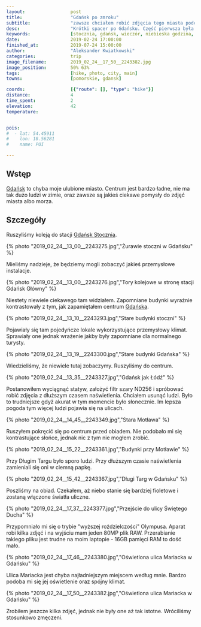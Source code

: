 ```yaml
---
layout:                 post
title:                  "Gdańsk po zmroku"
subtitle:               "zawsze chciałem robić zdjęcia tego miasta podczas niebieskiej godziny"
desc:                   "Krótki spacer po Gdańsku. Część pierwsza była w okolicy stoczni, która mnie trochę rozczarowała. Część druga to zdjęcia z długim czasem naświetlenia w centrum. Chciałem wykorzystać niebieską godzinę lecz rezultaty miałem średnie."
keywords:               [stocznia, gdańsk, wieczór, niebieska godzina, ulica mariacka]
date:                   2019-02-24 17:00:00
finished_at:            2019-07-24 15:00:00
author:                 "Aleksander Kwiatkowski"
categories:             trip
image_filename:         2019_02_24__17_50__2243382.jpg
image_position:         50% 63%
tags:                   [hike, photo, city, main]
towns:                  [pomorskie, gdansk]

coords:                 [{"route": [], "type": "hike"}]
distance:               4
time_spent:             2
elevation:              42
temperature:            


pois:
#  - lat: 54.45911
#    lon: 18.56281
#    name: POI

---
```


[wiki-gdansk]: https://pl.wikipedia.org/wiki/Gda%C5%84sk
[wiki-gdansk-stocznia]: https://pl.wikipedia.org/wiki/Gda%C5%84sk_Stocznia

## Wstęp

[Gdańsk][wiki-gdansk] to chyba moje ulubione miasto. Centrum jest bardzo
ładne, nie ma tak dużo ludzi w zimie, oraz zawsze są jakieś ciekawe pomysły
do zdjęć miasta albo morza.

## Szczegóły

Ruszyliśmy koleją do stacji [Gdańsk Stocznia][wiki-gdansk-stocznia].

{% photo "2019_02_24__13_00__2243275.jpg","Żurawie stoczni w Gdańsku" %}

Mieliśmy nadzieje, że będziemy mogli zobaczyć jakieś przemysłowe instalacje.

{% photo "2019_02_24__13_00__2243276.jpg","Tory kolejowe w stronę stacji Gdańsk Główny" %}

Niestety niewiele ciekawego tam widziałem. Zapomniane budynki wyraźnie kontrastowały
z tym, jak zapamiętałem centrum [Gdańska][wiki-gdansk].

{% photo "2019_02_24__13_10__2243293.jpg","Stare budynki stoczni" %}

Pojawiały się tam pojedyńcze lokale wykorzystujące przemysłowy klimat.
Sprawiały one jednak wrażenie jakby były zapomniane dla normalnego turysty.

{% photo "2019_02_24__13_19__2243300.jpg","Stare budynki Gdańska" %}

Wiedzieliśmy, że niewiele tutaj zobaczymy. Ruszyliśmy do centrum.

{% photo "2019_02_24__13_35__2243327.jpg","Gdańsk jak Łódź" %}

Postanowiłem wyciągnąć statyw, założyć filtr szary ND256 i spróbować robić
zdjęcia z dłuższym czasem naświetlenia. Chciałem usunąć ludzi. Było to
trudniejsze gdyż akurat w tym momencie było słonecznie.
Im lepsza pogoda tym więcej ludzi pojawia się na ulicach.

{% photo "2019_02_24__14_45__2243349.jpg","Stara Motława" %}

Ruszyłem pokręcić się po centrum przed obiadem. Nie podobało mi się kontrastujące
słońce, jednak nic z tym nie mogłem zrobić.

{% photo "2019_02_24__15_22__2243361.jpg","Budynki przy Motławie" %}

Przy Długim Targu było sporo ludzi. Przy dłuższym czasie naświetlenia zamieniali się
oni w ciemną papkę.

{% photo "2019_02_24__15_42__2243367.jpg","Długi Targ w Gdańsku" %}

Poszliśmy na obiad. Czekałem, aż niebo stanie się bardziej fioletowe i zostaną
włączone światła uliczne.

{% photo "2019_02_24__17_37__2243377.jpg","Przejście do ulicy Świętego Ducha" %}

Przypomniało mi się o trybie "wyższej roździelczości" Olympusa. Aparat robi kilka
zdjęć i na wyjściu mam jeden 80MP plik RAW.
Przerabianie takiego pliku jest trudne na moim
laptopie - 16GB pamięci RAM to dość mało.

{% photo "2019_02_24__17_46__2243380.jpg","Oświetlona ulica Mariacka w Gdańsku" %}

Ulica Mariacka jest chyba najładniejszym miejscem według mnie.
Bardzo podoba mi się jej oświetlenie oraz spójny klimat.

{% photo "2019_02_24__17_50__2243382.jpg","Oświetlona ulica Mariacka w Gdańsku" %}

Zrobiłem jeszcze kilka zdjęć, jednak nie były one aż tak istotne.
Wróciliśmy stosunkowo zmęczeni.
